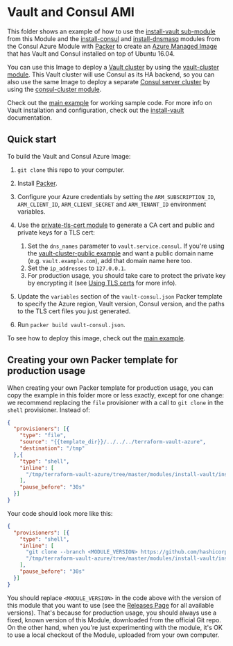 # Vault and Consul AMI

This folder shows an example of how to use the [install-vault sub-module](https://github.com/hashicorp/terraform-azurerm-vault/tree/master/modules/install-vault) from this Module and 
the [install-consul](https://github.com/hashicorp/terraform-azurerm-consul/tree/master/modules/install-consul)
and [install-dnsmasq](https://github.com/hashicorp/terraform-azurerm-consul/tree/master/modules/install-dnsmasq) modules
from the Consul Azure Module with [Packer](https://www.packer.io/) to create an 
[Azure Managed Image](https://docs.microsoft.com/en-us/azure/virtual-machines/linux/build-image-with-packer) that has 
Vault and Consul installed on top of Ubuntu 16.04.

You can use this Image to deploy a [Vault cluster](https://www.vaultproject.io/) by using the [vault-cluster
module](https://github.com/hashicorp/terraform-azurerm-consul/tree/master/modules/vault-cluster). This Vault cluster will use Consul as its HA backend, so you can also use the 
same Image to deploy a separate [Consul server cluster](https://www.consul.io/) by using the [consul-cluster 
module](https://github.com/hashicorp/terraform-azurerm-consul/tree/master/modules/consul-cluster). 

Check out the [main example](https://github.com/hashicorp/terraform-azurerm-vault/tree/master/MAIN.md) for working sample code. For more info on Vault 
installation and configuration, check out the [install-vault](https://github.com/hashicorp/terraform-azurerm-vault/tree/master/modules/install-vault) documentation.

## Quick start

To build the Vault and Consul Azure Image:

1. `git clone` this repo to your computer.
1. Install [Packer](https://www.packer.io/).
1. Configure your Azure credentials by setting the `ARM_SUBSCRIPTION_ID`, `ARM_CLIENT_ID`, `ARM_CLIENT_SECRET` and 
`ARM_TENANT_ID` environment variables.

1. Use the [private-tls-cert module](https://github.com/hashicorp/terraform-azurerm-vault/tree/master/modules/private-tls-cert) to generate a CA cert and public and private keys for a 
   TLS cert: 
   
    1. Set the `dns_names` parameter to `vault.service.consul`. If you're using the [vault-cluster-public
       example](https://github.com/hashicorp/terraform-azurerm-vault/tree/master/examples/vault-cluster-public) and want a public domain name (e.g. `vault.example.com`), add that 
       domain name here too.
    1. Set the `ip_addresses` to `127.0.0.1`. 
    1. For production usage, you should take care to protect the private key by encrypting it (see [Using TLS 
       certs](https://github.com/hashicorp/terraform-azurerm-vault/tree/master/modules/private-tls-cert#using-tls-certs) for more info). 

1. Update the `variables` section of the `vault-consul.json` Packer template to specify the Azure region, Vault 
   version, Consul version, and the paths to the TLS cert files you just generated. 

1. Run `packer build vault-consul.json`.

To see how to deploy this image, check out the [main example](https://github.com/hashicorp/terraform-azurerm-vault/tree/master/MAIN.md).


## Creating your own Packer template for production usage

When creating your own Packer template for production usage, you can copy the example in this folder more or less 
exactly, except for one change: we recommend replacing the `file` provisioner with a call to `git clone` in the `shell` 
provisioner. Instead of:

```json
{
  "provisioners": [{
    "type": "file",
    "source": "{{template_dir}}/../../../terraform-vault-azure",
    "destination": "/tmp"
  },{
    "type": "shell",
    "inline": [
      "/tmp/terraform-vault-azure/tree/master/modules/install-vault/install-vault --version {{user `vault_version`}}"
    ],
    "pause_before": "30s"
  }]
}
```

Your code should look more like this:

```json
{
  "provisioners": [{
    "type": "shell",
    "inline": [
      "git clone --branch <MODULE_VERSION> https://github.com/hashicorp/terraform-azurerm-vault.git /tmp/terraform-vault-azure",
      "/tmp/terraform-vault-azure/tree/master/modules/install-vault/install-vault --version {{user `vault_version`}}"
    ],
    "pause_before": "30s"
  }]
}
```

You should replace `<MODULE_VERSION>` in the code above with the version of this module that you want to use (see
the [Releases Page](../../releases) for all available versions). That's because for production usage, you should always
use a fixed, known version of this Module, downloaded from the official Git repo. On the other hand, when you're 
just experimenting with the module, it's OK to use a local checkout of the Module, uploaded from your own 
computer.